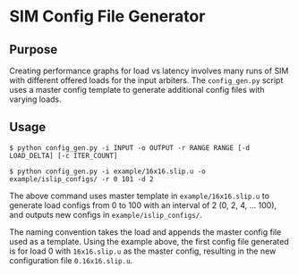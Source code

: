 # SIM Config File Generator

## Purpose
Creating performance graphs for load vs latency involves many runs of SIM
with different offered loads for the input arbiters. The `config_gen.py`
script uses a master config template to generate additional config files with
varying loads.

## Usage

```
$ python config_gen.py -i INPUT -o OUTPUT -r RANGE RANGE [-d LOAD_DELTA] [-c ITER_COUNT]

$ python config_gen.py -i example/16x16.slip.u -o example/islip_configs/ -r 0 101 -d 2
```
The above command uses master template in `example/16x16.slip.u` to generate
load configs from 0 to 100 with an interval of 2 (0, 2, 4, ... 100), and
outputs new configs in `example/islip_configs/`.

The naming convention takes the load and appends the master config file used
as a template. Using the example above, the first config file generated is
for load 0 with `16x16.slip.u` as the master config, resulting in the new
configuration file `0.16x16.slip.u`.
